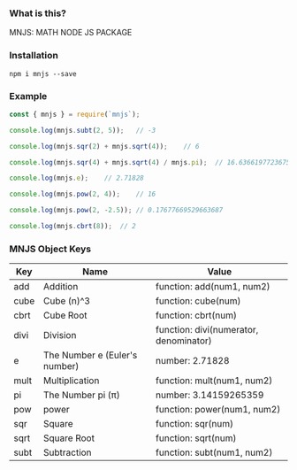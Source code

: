 ### What is this?

MNJS: MATH NODE JS PACKAGE



### Installation

`npm i mnjs --save`



### Example

```js
const { mnjs } = require(`mnjs`);

console.log(mnjs.subt(2, 5));	// -3

console.log(mnjs.sqr(2) + mnjs.sqrt(4));	// 6

console.log(mnjs.sqr(4) + mnjs.sqrt(4) / mnjs.pi);	// 16.63661977236754

console.log(mnjs.e);	// 2.71828

console.log(mnjs.pow(2, 4));	// 16

console.log(mnjs.pow(2, -2.5));	// 0.17677669529663687

console.log(mnjs.cbrt(8));	// 2
```



### MNJS Object Keys

| Key  | Name                          | Value                                   |
| ---- | ----------------------------- | --------------------------------------- |
| add  | Addition                      | function:  add(num1, num2)              |
| cube | Cube (n)^3                    | function:  cube(num)                    |
| cbrt | Cube Root                     | function:  cbrt(num)                    |
| divi | Division                      | function:  divi(numerator, denominator) |
| e    | The Number e (Euler's number) | number:  2.71828                        |
| mult | Multiplication                | function:  mult(num1, num2)             |
| pi   | The Number pi (π)             | number:  3.14159265359                  |
| pow  | power                         | function:  power(num1, num2)            |
| sqr  | Square                        | function:  sqr(num)                     |
| sqrt | Square Root                   | function:  sqrt(num)                    |
| subt | Subtraction                   | function:  subt(num1, num2)             |
